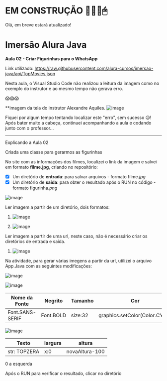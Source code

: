 # EM CONSTRUÇÃO 🔨👩‍💻🖱

Olá, em breve estará atualizado! 

# Imersão Alura Java
 
 **Aula 02 - Criar Figurinhas para o WhatsApp**
 
 Link utilizado: https://raw.githubusercontent.com/alura-cursos/imersao-java/api/TopMovies.json

 Nesta aula, o Visual Studio Code não realizou a leitura da imagem como no exemplo do instrutor e ao mesmo tempo não gerava erro. 
 
 😱😱😱
 
 **imagem da tela do instrutor Alexandre Aquiles.
 ![image](https://user-images.githubusercontent.com/108991648/180019681-17a97773-414c-4968-9c68-0c5cc8e343fd.png)
 
 Fiquei por algum tempo tentando localizar este "erro", sem sucesso 😥! Após bater muito a cabeça, continuei acompanhando a aula e codando junto com o professor...
 
 
 
 
 _________________________
Explicando a Aula 02

Criada uma classe para gerarmos as figurinhas 

 
   
    
     


No site com as informações dos filmes, localizei o link da imagem e salvei em formato **filme.jpg**, criando no repositório:
- [x] Um diretório de **entrada**: para salvar arquivos - formato filme.*jpg*
- [x] Um diretório de **saida**: para obter o resultado após o RUN no código - formato figurinha.*png*

![image](https://user-images.githubusercontent.com/108991648/180031491-469046eb-5871-44fd-a7ba-7c94053b3a0a.png)

Ler imagem a partir de um diretório, dois formatos:

1. ![image](https://user-images.githubusercontent.com/108991648/180036305-585c229e-f7b9-4168-b208-fbfad3d8492b.png)

1. ![image](https://user-images.githubusercontent.com/108991648/180037371-61b7228a-529b-4214-9c95-7d2b498c4b41.png)

Ler imagem a partir de uma url, neste caso, não é necessário criar os diretórios de entrada e saída.
1. ![image](https://user-images.githubusercontent.com/108991648/180038772-b2f26800-5681-4d23-bff7-e9741209c43b.png)

Na atividade, para gerar várias imegens a partir da url, utilizei o arquivo App.Java com as seguintes modificações:

![image](https://user-images.githubusercontent.com/108991648/180046057-3193f691-59d0-43f7-a34e-8d9d81a2c82d.png)





![image](https://user-images.githubusercontent.com/108991648/180033895-b4ab4b37-a3a0-47cb-bd00-889b994e2aa0.png)

Nome da Fonte | Negrito | Tamanho | Cor
---|---|---|---
Font.SANS-SERIF | Font.BOLD | size:32 | graphics.setColor(Color.CYAN)



![image](https://user-images.githubusercontent.com/108991648/180035045-71b75082-c32a-460d-8d75-214a08fc41fa.png)

Texto | largura | altura
---|---|---
str: TOPZERA | x:0 | novaAltura-100


0 a esquerda

Após o RUN para verificar o resultado, clicar no diretório 
